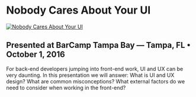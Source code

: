 # Nobody Cares About Your UI

[![Nobody Cares About Your UI](http://img.youtube.com/vi/j5URKwTkpIQ/0.jpg)](http://www.youtube.com/watch?v=j5URKwTkpIQ "Nobody Cares About Your UI")

## Presented at BarCamp Tampa Bay — Tampa, FL • October 1, 2016

For back-end developers jumping into front-end work, UI and UX can be very daunting. In this presentation we will answer: What is UI and UX design? What are common misconceptions? What external factors do we need to consider when working in the front-end?
